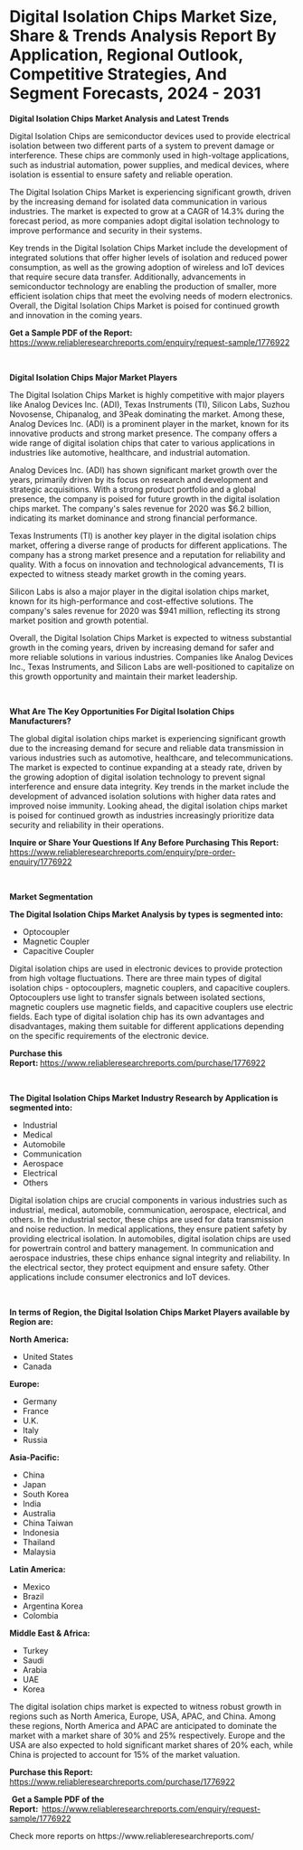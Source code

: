 <p><h1>Digital Isolation Chips Market Size, Share & Trends Analysis Report By Application, Regional Outlook, Competitive Strategies, And Segment Forecasts, 2024 - 2031</h1></p><p><strong>Digital Isolation Chips Market Analysis and Latest Trends</strong></p>
<p><p>Digital Isolation Chips are semiconductor devices used to provide electrical isolation between two different parts of a system to prevent damage or interference. These chips are commonly used in high-voltage applications, such as industrial automation, power supplies, and medical devices, where isolation is essential to ensure safety and reliable operation.</p><p>The Digital Isolation Chips Market is experiencing significant growth, driven by the increasing demand for isolated data communication in various industries. The market is expected to grow at a CAGR of 14.3% during the forecast period, as more companies adopt digital isolation technology to improve performance and security in their systems.</p><p>Key trends in the Digital Isolation Chips Market include the development of integrated solutions that offer higher levels of isolation and reduced power consumption, as well as the growing adoption of wireless and IoT devices that require secure data transfer. Additionally, advancements in semiconductor technology are enabling the production of smaller, more efficient isolation chips that meet the evolving needs of modern electronics. Overall, the Digital Isolation Chips Market is poised for continued growth and innovation in the coming years.</p></p>
<p><strong>Get a Sample PDF of the Report:&nbsp;</strong> <a href="https://www.reliableresearchreports.com/enquiry/request-sample/1776922">https://www.reliableresearchreports.com/enquiry/request-sample/1776922</a></p>
<p>&nbsp;</p>
<p><strong>Digital Isolation Chips Major Market Players</strong></p>
<p><p>The Digital Isolation Chips Market is highly competitive with major players like Analog Devices Inc. (ADI), Texas Instruments (TI), Silicon Labs, Suzhou Novosense, Chipanalog, and 3Peak dominating the market. Among these, Analog Devices Inc. (ADI) is a prominent player in the market, known for its innovative products and strong market presence. The company offers a wide range of digital isolation chips that cater to various applications in industries like automotive, healthcare, and industrial automation.</p><p>Analog Devices Inc. (ADI) has shown significant market growth over the years, primarily driven by its focus on research and development and strategic acquisitions. With a strong product portfolio and a global presence, the company is poised for future growth in the digital isolation chips market. The company's sales revenue for 2020 was $6.2 billion, indicating its market dominance and strong financial performance.</p><p>Texas Instruments (TI) is another key player in the digital isolation chips market, offering a diverse range of products for different applications. The company has a strong market presence and a reputation for reliability and quality. With a focus on innovation and technological advancements, TI is expected to witness steady market growth in the coming years.</p><p>Silicon Labs is also a major player in the digital isolation chips market, known for its high-performance and cost-effective solutions. The company's sales revenue for 2020 was $941 million, reflecting its strong market position and growth potential.</p><p>Overall, the Digital Isolation Chips Market is expected to witness substantial growth in the coming years, driven by increasing demand for safer and more reliable solutions in various industries. Companies like Analog Devices Inc., Texas Instruments, and Silicon Labs are well-positioned to capitalize on this growth opportunity and maintain their market leadership.</p></p>
<p>&nbsp;</p>
<p><strong>What Are The Key Opportunities For Digital Isolation Chips Manufacturers?</strong></p>
<p><p>The global digital isolation chips market is experiencing significant growth due to the increasing demand for secure and reliable data transmission in various industries such as automotive, healthcare, and telecommunications. The market is expected to continue expanding at a steady rate, driven by the growing adoption of digital isolation technology to prevent signal interference and ensure data integrity. Key trends in the market include the development of advanced isolation solutions with higher data rates and improved noise immunity. Looking ahead, the digital isolation chips market is poised for continued growth as industries increasingly prioritize data security and reliability in their operations.</p></p>
<p><strong>Inquire or Share Your Questions If Any Before Purchasing This Report:</strong> <a href="https://www.reliableresearchreports.com/enquiry/pre-order-enquiry/1776922">https://www.reliableresearchreports.com/enquiry/pre-order-enquiry/1776922</a></p>
<p>&nbsp;</p>
<p><strong>Market Segmentation</strong></p>
<p><strong>The Digital Isolation Chips Market Analysis by types is segmented into:</strong></p>
<p><ul><li>Optocoupler</li><li>Magnetic Coupler</li><li>Capacitive Coupler</li></ul></p>
<p><p>Digital isolation chips are used in electronic devices to provide protection from high voltage fluctuations. There are three main types of digital isolation chips - optocouplers, magnetic couplers, and capacitive couplers. Optocouplers use light to transfer signals between isolated sections, magnetic couplers use magnetic fields, and capacitive couplers use electric fields. Each type of digital isolation chip has its own advantages and disadvantages, making them suitable for different applications depending on the specific requirements of the electronic device.</p></p>
<p><strong>Purchase this Report:&nbsp;</strong><a href="https://www.reliableresearchreports.com/purchase/1776922">https://www.reliableresearchreports.com/purchase/1776922</a></p>
<p>&nbsp;</p>
<p><strong>The Digital Isolation Chips Market Industry Research by Application is segmented into:</strong></p>
<p><ul><li>Industrial</li><li>Medical</li><li>Automobile</li><li>Communication</li><li>Aerospace</li><li>Electrical</li><li>Others</li></ul></p>
<p><p>Digital isolation chips are crucial components in various industries such as industrial, medical, automobile, communication, aerospace, electrical, and others. In the industrial sector, these chips are used for data transmission and noise reduction. In medical applications, they ensure patient safety by providing electrical isolation. In automobiles, digital isolation chips are used for powertrain control and battery management. In communication and aerospace industries, these chips enhance signal integrity and reliability. In the electrical sector, they protect equipment and ensure safety. Other applications include consumer electronics and IoT devices.</p></p>
<p>&nbsp;</p>
<p><strong>In terms of Region, the Digital Isolation Chips Market Players available by Region are:</strong></p>
<p>
    <p> <strong> North America: </strong>
        <ul>
            <li>United States</li>
            <li>Canada</li>
        </ul>
        </p> 
    <p> <strong> Europe: </strong>
        <ul>
            <li>Germany</li>
            <li>France</li>
            <li>U.K.</li>
            <li>Italy</li>
            <li>Russia</li>
        </ul>
        </p> 
    <p> <strong> Asia-Pacific: </strong>
        <ul>
            <li>China</li>
            <li>Japan</li>
            <li>South Korea</li>
            <li>India</li>
            <li>Australia</li>
            <li>China Taiwan</li>
            <li>Indonesia</li>
            <li>Thailand</li>
            <li>Malaysia</li>
        </ul>
        </p> 
    <p> <strong> Latin America: </strong>
        <ul>
            <li>Mexico</li>
            <li>Brazil</li>
            <li>Argentina Korea</li>
            <li>Colombia</li>
        </ul>
        </p> 
    <p> <strong> Middle East & Africa: </strong>
        <ul>
            <li>Turkey</li>
            <li>Saudi</li>
            <li>Arabia</li>
            <li>UAE</li>
            <li>Korea</li>
        </ul>
    </p>
    </p>
<p><p>The digital isolation chips market is expected to witness robust growth in regions such as North America, Europe, USA, APAC, and China. Among these regions, North America and APAC are anticipated to dominate the market with a market share of 30% and 25% respectively. Europe and the USA are also expected to hold significant market shares of 20% each, while China is projected to account for 15% of the market valuation.</p></p>
<p><strong>Purchase this Report: </strong><a href="https://www.reliableresearchreports.com/purchase/1776922">https://www.reliableresearchreports.com/purchase/1776922</a></p>
<p>&nbsp;<strong>Get a Sample PDF of the Report:&nbsp;&nbsp;</strong><a href="https://www.reliableresearchreports.com/enquiry/request-sample/1776922">https://www.reliableresearchreports.com/enquiry/request-sample/1776922</a></p>
<p><strong></strong></p>
<p>Check more reports on https://www.reliableresearchreports.com/</p>
